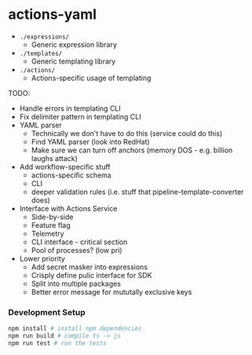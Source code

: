 # actions-yaml

- `./expressions/`
  - Generic expression library
- `./templates/`
  - Generic templating library
- `./actions/`
  - Actions-specific usage of templating

TODO:

- Handle errors in templating CLI
- Fix delimiter pattern in templating CLI
- YAML parser
  - Technically we don't have to do this (service could do this)
  - Find YAML parser (look into RedHat)
  - Make sure we can turn off anchors (memory DOS - e.g. billion laughs attack)
- Add workflow-specific stuff
  - actions-specific schema
  - CLI
  - deeper validation rules (i.e. stuff that pipeline-template-converter does)
- Interface with Actions Service
  - Side-by-side
  - Feature flag
  - Telemetry
  - CLI interface - critical section
  - Pool of processes? (low pri)
- Lower priority
  - Add secret masker into expressions
  - Crisply define pulic interface for SDK
  - Split into multiple packages
  - Better error message for mututally exclusive keys

### Development Setup

```sh
npm install # install npm dependencies
npm run build # compile ts -> js
npm run test # run the tests
```
